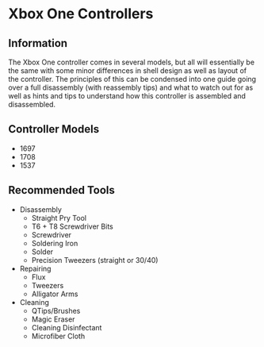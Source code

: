 # Xbox One Controllers

## Information

The Xbox One controller comes in several models, but all will essentially be the same with some minor differences in shell design as well as layout of the controller. The principles of this can be condensed into one guide going over a full disassembly (with reassembly tips) and what to watch out for as well as hints and tips to understand how this controller is assembled and disassembled.

## Controller Models

* 1697
* 1708
* 1537

## Recommended Tools
- Disassembly
    - Straight Pry Tool
    - T6 + T8 Screwdriver Bits
    - Screwdriver
    - Soldering Iron
    - Solder
    - Precision Tweezers (straight or 30/40)
- Repairing
    - Flux
    - Tweezers
    - Alligator Arms
- Cleaning
    - QTips/Brushes
    - Magic Eraser
    - Cleaning Disinfectant
    - Microfiber Cloth